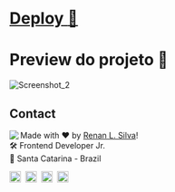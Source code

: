 <a href="https://stage02-aula02.vercel.app/" target="_blank" > <h1> Deploy **🚀** </h1></a>

# Preview do projeto 🤩

![Screenshot_2](https://user-images.githubusercontent.com/101990719/175836894-b5219976-d0cb-4203-b27c-0ed51d5eadbe.png)

## Contact

<img align="left" src="https://avatars.githubusercontent.com/renyzeraa?size=100">

Made with ❤️ by [Renan L. Silva](https://github.com/renyzeraa)! <br>
🛠 Frontend Developer Jr. <br>
📍 Santa Catarina - Brazil <br>

<a href="https://www.linkedin.com/in/renyzeraa" target="_blank"><img src="https://img.shields.io/badge/LinkedIn-0077B5?style=flat&logo=linkedin&logoColor=white" alt="LinkedIn Badge" height="20"></a>&nbsp;
<a href="mailto:renansilvaytb@gmail.com" target="_blank"><img src="https://img.shields.io/badge/Gmail-D14836?style=flat&logo=gmail&logoColor=white" alt="Gmail Badge" height="20"></a>&nbsp;
<a href="#"><img src="https://img.shields.io/badge/Discord-%237289DA.svg?logo=discord&logoColor=white" title="renan_s#7826" alt="Discord Badge" height="20"></a>&nbsp;
<a href="https://www.github.com/renyzeraa" target="_blank"><img src="https://img.shields.io/badge/GitHub-100000?style=flat&logo=github&logoColor=white" alt="GitHub Badge" height="20"></a>&nbsp;

<br clear="left"/>
